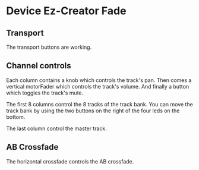 # Device Ez-Creator Fade

## Transport

The transport buttons are working.

## Channel controls

Each column contains a knob which controls the track's pan.
Then comes a vertical motorFader which controls the track's volume.
And finally a button which toggles the track's mute.

The first 8 columns control the 8 tracks of the track bank. You can move the track bank by using the two buttons on the right of the four leds on the bottom.

The last column control the master track.

## AB Crossfade

The horizontal crossfade controls the AB crossfade.
